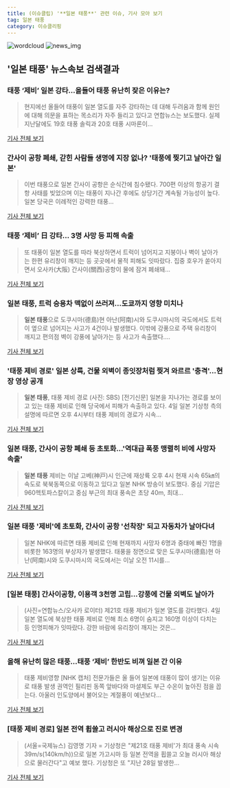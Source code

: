 ```yaml
---
title: (이슈클립) '**일본 태풍**' 관련 이슈, 기사 모아 보기
tag: 일본 태풍
category: 이슈클리핑
---
```

![wordcloud](https://s3.ap-northeast-2.amazonaws.com/lyrics101-wordcloud/2018-09-05-1536081809.png)
![news_img](https://user-images.githubusercontent.com/42597476/44507050-1206f400-a6e4-11e8-8d98-7ffbfebb353f.png)
## **'**일본 태풍**'** 뉴스속보 검색결과
### 태풍 ‘제비’ 일본 강타…올들어 태풍 유난히 잦은 이유는?

>현지에선 올들어 태풍이 일본 열도를 자주 강타하는 데 대해 두려움과 함께 원인에 대해 의문을 표하는 목소리가 자주 들리고 있다고 연합뉴스는 보도했다. 실제 지난달에도 19호 태풍 솔릭과 20호 태풍 시마론이...

<a href="http://sports.khan.co.kr/news/sk_index.html?art_id=201809050000003&sec_id=560101&pt=nv" target="_blank">기사 전체 보기</a>

### 간사이 공항 폐쇄, 갇힌 사람들 생명에 지장 없나? '태풍에 찢기고 날아간 일본'

>이번 태풍으로 일본 간사이 공항은 순식간에 침수됐다.  700편 이상의 항공기 결항 사태를 빚었으며 이는 태풍이 지나간 후에도 상당기간 계속될 가능성이 높다. 일본 당국은 이례적인 강력한 태풍...

<a href="http://www.sisunnews.co.kr/news/articleView.html?idxno=89556" target="_blank">기사 전체 보기</a>

### 태풍 ‘제비’ 日 강타… 3명 사망 등 피해 속출

>또 태풍이 일본 열도를 따라 북상하면서 트럭이 넘어지고 지붕이나 벽이 날아가는 한편 유리창이 깨지는 등 곳곳에서 물적 피해도 잇따랐다. 집중 호우가 쏟아지면서 오사카(大阪) 간사이(關西)공항이 물에 잠겨 폐쇄돼...

<a href="http://www.segye.com/content/html/2018/09/04/20180904006875.html?OutUrl=naver" target="_blank">기사 전체 보기</a>

### **일본 태풍**, 트럭 승용차 맥없이 쓰러져…도쿄까지 영향 미치나

>**일본 태풍**으로 도쿠시마(德島)현 아난(阿南)시와 도쿠시마시의 국도에서도 트럭이 옆으로 넘어지는 사고가 4건이나 발생했다. 이밖에 강풍으로 주택 유리창이 깨지고 편의점 벽이 강풍에 날아가는 등 사고가 속출했다....

<a href="http://www.newsrep.co.kr/news/articleView.html?idxno=57538" target="_blank">기사 전체 보기</a>

### '태풍 제비 경로' 일본 상륙, 건물 외벽이 종잇장처럼 찢겨 와르르 '충격'…현장 영상 공개

>**일본 태풍**, 태풍 제비 경로 (사진: SBS) [전기신문] 일본을 지나가는 경로를 보이고 있는 태풍 제비로 인해 당국에서 피해가 속출하고 있다. 4일 일본 기상청 측의 설명에 따르면 오후 4시부터 태풍 제비의 경로가 시속...

<a href="http://www.electimes.com/article.php?aid=1536075784164224084" target="_blank">기사 전체 보기</a>

### **일본 태풍**, 간사이 공항 폐쇄 등 초토화…'역대급 폭풍 맹렬히 비에 사망자 속출'

>**일본 태풍** 제비는 이날 고베(神戸)시 인근에 재상륙 오후 4시 현재 시속 65㎞의 속도로 북북동쪽으로 이동하고 있다고 일본 NHK 방송이 보도했다. 중심 기압은 960헥토파스칼이고 중심 부근의 최대 풍속은 초당 40m, 최대...

<a href="http://www.econonews.co.kr/news/articleView.html?idxno=35077" target="_blank">기사 전체 보기</a>

### **일본 태풍** '제비'에 초토화, 간사이 공항 '선착장' 되고 자동차가 날아다녀

>일본 NHK에 따르면 태풍 제비로 인해 현재까지 사망자 6명과 중태에 빠진 1명을 비롯한 163명의 부상자가 발생했다. 태풍을 정면으로 맞은 도쿠시마(德島)현 아난(阿南)시와 도쿠시마시의 국도에서는 이날 오전 11시를...

<a href="http://www.sedaily.com/NewsView/1S4INJWU3N" target="_blank">기사 전체 보기</a>

### [**일본 태풍**] 간사이공항, 이용객 3천명 고립…강풍에 건물 외벽도 날아가

>(사진=연합뉴스/오사카 로이터) 제21호 태풍 제비가 일본 열도를 강타했다. 4일 일본 열도에 북상한 태풍 제비로 인해 최소 6명이 숨지고 160명 이상이 다치는 등 인명피해가 잇따랐다. 강한 바람에 유리창이 깨지는 것은...

<a href="http://www.slist.kr/news/articleView.html?idxno=44668" target="_blank">기사 전체 보기</a>

### 올해 유난히 많은 태풍…태풍 ‘제비’ 한반도 비껴 일본 간 이유

>태풍 제비영향 [NHK 캡처] 전문가들은 올 들어 일본에 태풍이 많이 생기는 이유로 태풍 발생 권역인 필리핀 동쪽 앞바다와 마셜제도 부근 수온이 높아진 점을 꼽는다. 아울러 인도양에서 불어오는 계절풍이 예년보다...

<a href="http://news.joins.com/article/olink/22534890" target="_blank">기사 전체 보기</a>

### [태풍 제비 경로] 일본 전역 휩쓸고 러시아 해상으로 진로 변경

>(서울=국제뉴스) 김영명 기자 = 기상청은 "제21호 태풍 제비'가 최대 풍속 시속 39m/s(140km/h))으로 일본 가고시마 등 일본 전역을 휩쓸고 오늘 러시아 해상으로 물러간다"고 예보 했다. 기상청은 또 "지난 28일 발생한...

<a href="http://www.gukjenews.com/news/articleView.html?idxno=986145" target="_blank">기사 전체 보기</a>


